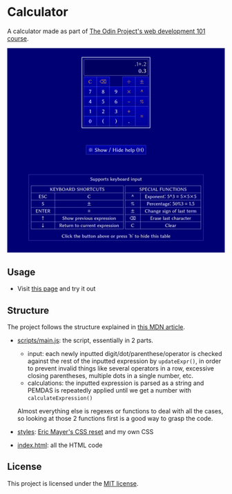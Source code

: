 # Calculator
A calculator made as part of [The Odin Project's web development
101
course](https://www.theodinproject.com/courses/web-development-101/lessons/calculator).

![Screenshot of the calculator](./screenshot.png)

## Usage

- Visit [this page](https://lukylurks.github.io/calculator/) and try it out

## Structure

The project follows the structure explained in [this MDN
article](https://developer.mozilla.org/en-US/docs/Learn/Getting_started_with_the_web/Dealing_with_files).
- [scripts/main.js](./scripts/main.js): the script, essentially in 2 parts.
	* input: each newly inputted digit/dot/parenthese/operator is checked against
		the rest of the inputted expression by `updateExpr()`, in order to prevent
		invalid things like several operators in a row, excessive closing
		parentheses, multiple dots in a single number, etc.
	* calculations: the inputted expression is parsed as a string and PEMDAS is
	  repeatedly applied until we get a number with `calculateExpression()`


	Almost everything else is regexes or functions to deal with all the cases, so
	looking at those 2 functions first is a good way to grasp the code.
- [styles](./styles/): [Eric Mayer's CSS
  reset](https://meyerweb.com/eric/tools/css/reset/) and my own CSS
- [index.html](./index.html): all the HTML code

## License

This project is licensed under the [MIT license](./LICENSE).
